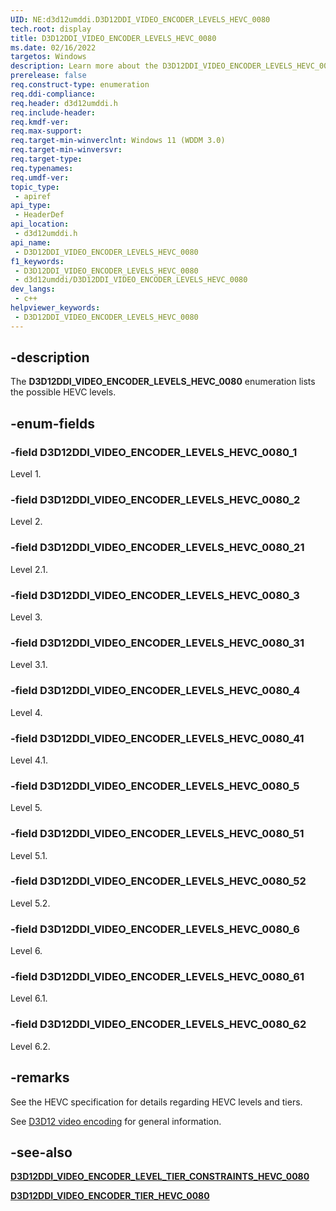 ```yaml
---
UID: NE:d3d12umddi.D3D12DDI_VIDEO_ENCODER_LEVELS_HEVC_0080
tech.root: display
title: D3D12DDI_VIDEO_ENCODER_LEVELS_HEVC_0080
ms.date: 02/16/2022
targetos: Windows
description: Learn more about the D3D12DDI_VIDEO_ENCODER_LEVELS_HEVC_0080 enumeration.
prerelease: false
req.construct-type: enumeration
req.ddi-compliance: 
req.header: d3d12umddi.h
req.include-header: 
req.kmdf-ver: 
req.max-support: 
req.target-min-winverclnt: Windows 11 (WDDM 3.0)
req.target-min-winversvr: 
req.target-type: 
req.typenames: 
req.umdf-ver: 
topic_type:
 - apiref
api_type:
 - HeaderDef
api_location:
 - d3d12umddi.h
api_name:
 - D3D12DDI_VIDEO_ENCODER_LEVELS_HEVC_0080
f1_keywords:
 - D3D12DDI_VIDEO_ENCODER_LEVELS_HEVC_0080
 - d3d12umddi/D3D12DDI_VIDEO_ENCODER_LEVELS_HEVC_0080
dev_langs:
 - c++
helpviewer_keywords:
 - D3D12DDI_VIDEO_ENCODER_LEVELS_HEVC_0080
---
```


## -description

The **D3D12DDI_VIDEO_ENCODER_LEVELS_HEVC_0080** enumeration lists the possible HEVC levels.

## -enum-fields

### -field D3D12DDI_VIDEO_ENCODER_LEVELS_HEVC_0080_1

Level 1.

### -field D3D12DDI_VIDEO_ENCODER_LEVELS_HEVC_0080_2

Level 2.

### -field D3D12DDI_VIDEO_ENCODER_LEVELS_HEVC_0080_21

Level 2.1.

### -field D3D12DDI_VIDEO_ENCODER_LEVELS_HEVC_0080_3

Level 3.

### -field D3D12DDI_VIDEO_ENCODER_LEVELS_HEVC_0080_31

Level 3.1.

### -field D3D12DDI_VIDEO_ENCODER_LEVELS_HEVC_0080_4

Level 4.

### -field D3D12DDI_VIDEO_ENCODER_LEVELS_HEVC_0080_41

Level 4.1.

### -field D3D12DDI_VIDEO_ENCODER_LEVELS_HEVC_0080_5

Level 5.

### -field D3D12DDI_VIDEO_ENCODER_LEVELS_HEVC_0080_51

Level 5.1.

### -field D3D12DDI_VIDEO_ENCODER_LEVELS_HEVC_0080_52

Level 5.2.

### -field D3D12DDI_VIDEO_ENCODER_LEVELS_HEVC_0080_6

Level 6.

### -field D3D12DDI_VIDEO_ENCODER_LEVELS_HEVC_0080_61

Level 6.1.

### -field D3D12DDI_VIDEO_ENCODER_LEVELS_HEVC_0080_62

Level 6.2.

## -remarks

See the HEVC specification for details regarding HEVC levels and tiers.

See [D3D12 video encoding](/windows-hardware/drivers/display/video-encoding-d3d12) for general information.

## -see-also

[**D3D12DDI_VIDEO_ENCODER_LEVEL_TIER_CONSTRAINTS_HEVC_0080**](ns-d3d12umddi-d3d12ddi_video_encoder_level_tier_constraints_hevc_0080.md)

[**D3D12DDI_VIDEO_ENCODER_TIER_HEVC_0080**](ne-d3d12umddi-d3d12ddi_video_encoder_tier_hevc_0080.md)
